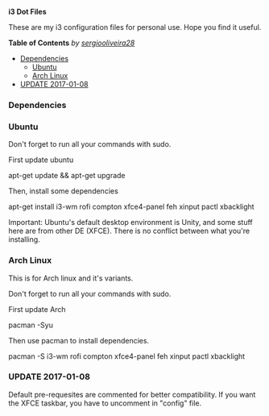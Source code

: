 **i3 Dot Files**

These are my i3 configuration files for personal use.
Hope you find it useful.


**Table of Contents**  *by [sergiooliveira28](https://github.com/sergiooliveira28)*

- [Dependencies](#dependencies)
    - [Ubuntu](#ubuntu)
    - [Arch Linux](#arch-linux)
- [UPDATE 2017-01-08](#update2017-01-08)    

### Dependencies


### Ubuntu

Don't forget to run all your commands with sudo.

First update ubuntu

apt-get update && apt-get upgrade

Then, install some dependencies

apt-get install i3-wm rofi compton xfce4-panel feh xinput pactl xbacklight

Important: Ubuntu's default desktop environment is Unity, and some stuff here are from other DE (XFCE). There is no conflict between what you're installing.


### Arch Linux

This is for Arch linux and it's variants.

Don't forget to run all your commands with sudo.

First update Arch

pacman -Syu

Then use pacman to install dependencies.

pacman -S i3-wm rofi compton xfce4-panel feh xinput pactl xbacklight


### UPDATE 2017-01-08

Default pre-requesites are commented for better compatibility.
If you want the XFCE taskbar, you have to uncomment in "config" file.
